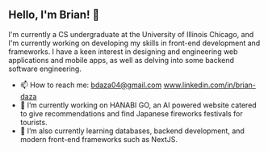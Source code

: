 ## Hello, I'm Brian! 👋

I'm currently a CS undergraduate at the University of Illinois Chicago, and I'm currently working on developing my skills in front-end development and frameworks. 
I have a keen interest in designing and engineering web applications and mobile apps, as well as delving into some backend software engineering. 

- 📫 How to reach me: bdaza04@gmail.com
                       www.linkedin.com/in/brian-daza
- 🔭 I’m currently working on HANABI GO, an AI powered website catered to give recommendations and find Japanese fireworks festivals for tourists.
- 🌱 I’m also currently learning databases, backend development, and modern front-end frameworks such as NextJS.
<!--
**bdaza3/bdaza3** is a ✨ _special_ ✨ repository because its `README.md` (this file) appears on your GitHub profile.

Here are some ideas to get you started:
-->
